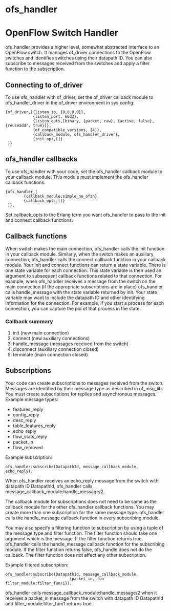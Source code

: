 ofs_handler
===========
# OpenFlow Switch Handler

ofs_handler provides a higher level, somewhat abstracted interface to
an OpenFlow switch.  It manages of_driver connections to the
OpenFlow switches and identifies switches using their datapath ID.  You
can also subscribe to messages received from the switches and apply
a filter function to the subscription.

## Connecting to of_driver
To use ofs_handler with of_driver, set the of_driver callback module
to ofs_handler_driver in the of_driver environment in sys.config:

```
{of_driver,[{listen_ip, {0,0,0,0}},
            {listen_port, 6633},
            {listen_opts,[binary, {packet, raw}, {active, false}, {reuseaddr, true}]},
            {of_compatible_versions, [4]},
            {callback_module, ofs_handler_driver},
            {init_opt,[]}
 ]}
```

## ofs_handler callbacks
To use ofs_handler with your code, set the ofs_handler callback module
to your callback module.  This module must implement the ofs_handler
callback functions.
```
{ofs_handler,[
        {callback_module,simple_ne_ofsh},
        {callback_opts,[]}
 ]},
```
Set callback_opts to the Erlang term you want ofs_handler to pass
to the init and connect callback functions.

## Callback functions
When switch makes the main connection, ofs_handler calls the init
function in your callback module.  Similarly, when the switch makes
an auxiliary connection, ofs_handler calls the connect callback
function in your callback module.  Your init and connect functions
can return a state variable.  There is one state variable for each
connection.  This state variable is then used an argument to
subsequent callback functions related to that connection.  For
example, when ofs_handler receives a message from the switch on the
main connection (if the appropriate subscriptions are in place)
ofs_handler calls handle_message with the state variable returned
by init.  Your state variable may want to include the datapath ID
and other identifying information for the connection.  For example,
if you start a process for each connection, you can capture the pid
of that process in the state.

### Callback summary
1. init (new main connection)
2. connect (new auxiliary connections)
3. handle_message (messages received from the switch)
4. disconnect (auxiliary connection closed)
5. terminate (main connection closed)

## Subscriptions
Your code can create subscriptions to messages received from the switch.
Messages are identified by their message type as described in
of_msg_lib.  You must create subscriptions for replies and
asynchronous messages.  Example message types:

- features_reply
- config_reply
- desc_reply
- table_features_reply
- echo_reply
- flow_stats_reply
- packet_in
- flow_removed

Example subscription:
```
ofs_handler:subscribe(DatapathId, message_callback_module, echo_reply).
```
When ofs_handler receives an echo_reply message from the switch
with datapath ID DatapathId, ofs_handler calls
message_callback_module:handle_message/2.

The callback module
for subscriptions does not need to be same as the callback module for the other
ofs_handler callback functions.  You may create more than one subscription
for the same message type.  ofs_handler calls the handle_message callback
function in every subscribing module.

You may also specify a filtering function to subscription by using
a tuple of the message type and filter function.  The filter function
should take one argument which is the message.  If the filter
function returns true, ofs_handler calls the handle_message callback
function for the subscribing module.  If the filter function returns
false, ofs_handle does not do the callback.  The filter function
does not affect any other subscription.

Example filtered subscription:
```
ofs_handler:subscribe(DatapathId, message_callback_module,
                            {packet_in, fun filter_module:filter_fun/1}).
```
ofs_handler calls message_callback_module:handle_message/2 when it
receives a packet_in message from the switch with datapath ID
DatapathId and filter_module:filter_fun/1 returns true.

